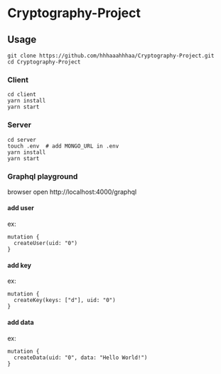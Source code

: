 # Cryptography-Project

## Usage
~~~
git clone https://github.com/hhhaaahhhaa/Cryptography-Project.git
cd Cryptography-Project
~~~
### Client
~~~
cd client
yarn install
yarn start
~~~
### Server
~~~
cd server
touch .env  # add MONGO_URL in .env
yarn install
yarn start
~~~
### Graphql playground
browser open http://localhost:4000/graphql
#### add user
ex:
~~~
mutation {
  createUser(uid: "0") 
}
~~~
#### add key
ex:
~~~
mutation {
  createKey(keys: ["d"], uid: "0")
}
~~~
#### add data
ex:
~~~
mutation {
  createData(uid: "0", data: "Hello World!")
}
~~~
